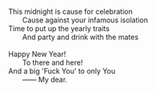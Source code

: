 This midnight is cause for celebration<br/>
&emsp;&emsp;Cause against your infamous isolation<br/>
Time to put up the yearly traits<br/>
&emsp;&emsp;And party and drink with the mates<br/>
<br/>
Happy New Year!<br/>
&emsp;&emsp;To there and here!<br/>
And a big 'Fuck You' to only You <br/>
&emsp;&emsp;—— My dear.<br/>
